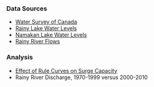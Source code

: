 <script type="text/javascript" src="http://cdn.mathjax.org/mathjax/latest/MathJax.js?config=default"></script>

### Data Sources ###

*  [Water Survey of Canada](http://nbviewer.ipython.org/github/jckantor/Rainy-Lake-Hydrology/blob/master/Water_Survey_of_Canada.ipynb)
*  [Rainy Lake Water Levels](http://nbviewer.ipython.org/github/jckantor/Rainy-Lake-Hydrology/blob/master/Rainy_Lake_Water_Levels.ipynb)
*  [Namakan Lake Water Levels](http://nbviewer.ipython.org/github/jckantor/Rainy-Lake-Hydrology/blob/master/Namakan_Lake_Water_Levels.ipynb)
*  [Rainy River Flows](http://nbviewer.ipython.org/github/jckantor/Rainy-Lake-Hydrology/blob/master/Rainy_River_Flows.ipynb)

### Analysis ###

*  [Effect of Rule Curves on Surge Capacity](http://nbviewer.ipython.org/github/jckantor/Rainy-Lake-Hydrology/blob/master/Effect_of_Rule_Curves_on_Rainy_River_Flows.ipynb)
* Rainy River Discharge, 1970-1999 versus 2000-2010

